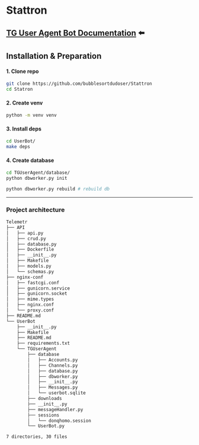 # Stattron

## [TG User Agent Bot Documentation](https://github.com/bubblesortdudoser/Stattron/blob/main/UserBot/README.md) ⬅️

## Installation & Preparation
#### 1. Clone repo
```.sh
git clone https://github.com/bubblesortdudoser/Stattron
cd Statron
```
#### 2. Create venv
```.sh
python -m venv venv
```

#### 3. Install deps
```.sh
cd UserBot/
make deps
```

#### 4. Create database
```.sh
cd TGUserAgent/database/
python dbworker.py init

python dbworker.py rebuild # rebuild db
```
-----------  


### Project architecture
```.sh
Telemetr
├── API
│   ├── api.py
│   ├── crud.py
│   ├── database.py
│   ├── Dockerfile
│   ├── __init__.py
│   ├── Makefile
│   ├── models.py
│   └── schemas.py
├── nginx-conf
│   ├── fastcgi.conf
│   ├── gunicorn.service
│   ├── gunicorn.socket
│   ├── mime.types
│   ├── nginx.conf
│   └── proxy.conf
├── README.md
└── UserBot
    ├── __init__.py
    ├── Makefile
    ├── README.md
    ├── requirements.txt
    └── TGUserAgent
        ├── database
        │   ├── Accounts.py
        │   ├── Channels.py
        │   ├── database.py
        │   ├── dbworker.py
        │   ├── __init__.py
        │   ├── Messages.py
        │   └── userbot.sqlite
        ├── downloads
        ├── __init__.py
        ├── messageHandler.py
        ├── sessions
        │   └── donqhomo.session
        └── UserBot.py

7 directories, 30 files

```
